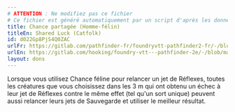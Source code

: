 ```yaml
---
# ATTENTION : Ne modifiez pas ce fichier
# Ce fichier est généré automatiquement par un script d'après les données du module Foundry VTT officiel et de sa traduction
title: Chance partagée (Homme-félin)
titleEn: Shared Luck (Catfolk)
id: d022Gp8PjS4Q0ZAC
urlFr: https://gitlab.com/pathfinder-fr/foundryvtt-pathfinder2-fr/-/blob/master/data/feats/d022Gp8PjS4Q0ZAC.htm
urlEn: https://gitlab.com/hooking/foundry-vtt---pathfinder-2e/-/blob/master/packs/data/feats.db/shared-luck-catfolk.json
layout: dons
---
```

Lorsque vous utilisez Chance féline pour relancer un jet de Réflexes, toutes les créatures que vous choisissez dans les 3 m qui ont obtenu un échec à leur jet de Réflexes contre le même effet (tel qu'un sort unique) peuvent aussi relancer leurs jets de Sauvegarde et utiliser le meilleur résultat.
